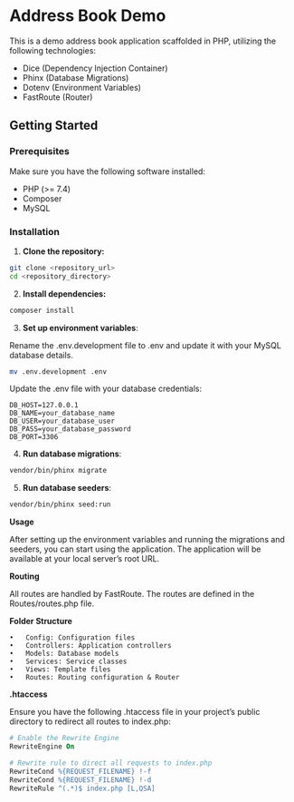 # Address Book Demo

This is a demo address book application scaffolded in PHP, utilizing the following technologies:
- Dice (Dependency Injection Container)
- Phinx (Database Migrations)
- Dotenv (Environment Variables)
- FastRoute (Router)

## Getting Started

### Prerequisites

Make sure you have the following software installed:
- PHP (>= 7.4)
- Composer
- MySQL

### Installation

1. **Clone the repository:**

```bash
git clone <repository_url>
cd <repository_directory>
```

2. **Install dependencies:**

```bash
composer install
```

3.	**Set up environment variables**:

Rename the .env.development file to .env and update it with your MySQL database details.

```bash
mv .env.development .env
```

Update the .env file with your database credentials:
    
```env
DB_HOST=127.0.0.1
DB_NAME=your_database_name
DB_USER=your_database_user
DB_PASS=your_database_password
DB_PORT=3306
```
4.	**Run database migrations**:


```bash
vendor/bin/phinx migrate
```

5.	**Run database seeders**:

```bash
vendor/bin/phinx seed:run
```

**Usage**

After setting up the environment variables and running the migrations and seeders, you can start using the application. The application will be available at your local server’s root URL.

**Routing**

All routes are handled by FastRoute. The routes are defined in the Routes/routes.php file.


**Folder Structure**

	•	Config: Configuration files
	•	Controllers: Application controllers
	•	Models: Database models
	•	Services: Service classes
	•	Views: Template files
	•	Routes: Routing configuration & Router


**.htaccess**

Ensure you have the following .htaccess file in your project’s public directory to redirect all routes to index.php:

```apache
# Enable the Rewrite Engine
RewriteEngine On

# Rewrite rule to direct all requests to index.php
RewriteCond %{REQUEST_FILENAME} !-f
RewriteCond %{REQUEST_FILENAME} !-d
RewriteRule ^(.*)$ index.php [L,QSA]
```
